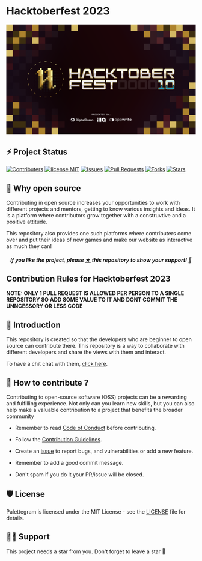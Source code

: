 # Hacktoberfest 2023

![Hacktoberfest](./hacktoberfest-banner.png)

## ⚡ Project Status

[![Contributers](https://img.shields.io/github/contributors/harshmittal1750/hacktoberfest-2023?color=blueviolet)](https://github.com/harshmittal1750/hacktoberfest-2023/graphs/contributors)
[![license MIT](https://img.shields.io/github/license/harshmittal1750/hacktoberfest-2023?color=blueviolet)](https://github.com/harshmittal1750/hacktoberfest-2023/blob/master/LICENSE)
[![Issues](https://img.shields.io/github/issues/harshmittal1750/hacktoberfest-2023?color=blueviolet)](https://github.com/harshmittal1750/hacktoberfest-2023/issues)
[![Pull Requests](https://img.shields.io/github/issues-pr/harshmittal1750/hacktoberfest-2023?color=blueviolet)](https://github.com/harshmittal1750/hacktoberfest-2023/issues)
[![Forks](https://img.shields.io/github/forks/harshmittal1750/hacktoberfest-2023?color=blueviolet)](https://github.com/harshmittal1750/hacktoberfest-2023/network/members)
[![Stars](https://img.shields.io/github/stars/harshmittal1750/hacktoberfest-2023?color=blueviolet)](https://github.com/harshmittal1750/hacktoberfest-2023/stargazers)

## 🤔 Why open source

Contributing in open source increases your opportunities to work with different projects and mentors, getting to know various insights and ideas. It is a platform where contributors grow together with a construvtive and a positive attitude.

This repository also provides one such platforms where contributers come over and put their ideas of new games and make our website as interactive as much they can!

<h5 align="center"><i>If you like the project, please <a href="https://github.com/harshmittal1750/hacktoberfest-2023/stargazers">★</a> this repository to show your support! 🤩</i></h5>

## Contribution Rules for Hacktoberfest 2023

**NOTE: ONLY 1 PULL REQUEST IS ALLOWED PER PERSON TO A SINGLE REPOSITORY SO ADD SOME VALUE TO IT AND DONT COMMIT THE UNNCESSORY OR LESS CODE**

## 👋 Introduction

This repository is created so that the developers who are beginner to open source can contribute there. This repository is a way to collaborate with different developers and share the views with them and interact.

To have a chit chat with them, <a href="https://github.com/harshmittal1750/hacktoberfest-2023/discussions">click here</a>.

## 🤔 How to contribute ?

Contributing to open-source software (OSS) projects can be a rewarding and fulfilling experience. Not only can you learn new skills, but you can also help make a valuable contribution to a project that benefits the broader community

- Remember to read [Code of Conduct](CODE_OF_CONDUCT.md) before contributing.

- Follow the [Contribution Guidelines](CONTRIBUTING.md).

- Create an [issue](https://github.com/harshmittal1750/hacktoberfest-2023/issues) to report bugs, and vulnerabilities or add a new feature.

- Remember to add a good commit message.

- Don't spam if you do it your PR/issue will be closed.

## 🛡️ License

Palettegram is licensed under the MIT License - see the [LICENSE](Licence) file for details.

## 🙏🏽 Support

This project needs a star️ from you. Don't forget to leave a star 🌟
